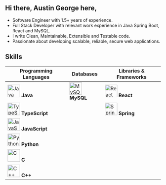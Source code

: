 ## Hi there, Austin George here,
- Software Engineer with 1.5+ years of experience.
- Full Stack Developer with relevant work experience in Java Spring Boot, React and MySQL.
- I write Clean, Maintainable, Extensible and Testable code.
- Passionate about developing scalable, reliable, secure web applications.

## Skills
| Programming Languages | Databases | Libraries & Frameworks |
|------------------------|------------|------------|
| <img src="https://upload.wikimedia.org/wikipedia/en/3/30/Java_programming_language_logo.svg" alt="Java" width="40" height="40"> **Java** | <img src="https://upload.wikimedia.org/wikipedia/en/d/dd/MySQL_logo.svg" alt="MySQL" width="40" height="40"> **MySQL** | <img src="https://upload.wikimedia.org/wikipedia/commons/a/a7/React-icon.svg" alt="React" width="40" height="40"> **React** |
| <img src="https://upload.wikimedia.org/wikipedia/commons/f/f5/Typescript.svg" alt="TypeScript" width="40" height="40"> **TypeScript** |  | <img src="https://upload.wikimedia.org/wikipedia/commons/4/44/Spring_Framework_Logo_2018.svg" alt="Spring" width="40" height="40"> **Spring** |
| <img src="https://upload.wikimedia.org/wikipedia/commons/6/6a/JavaScript-logo.png" alt="JavaScript" width="40" height="40"> **JavaScript** |  |  |
| <img src="https://upload.wikimedia.org/wikipedia/commons/c/c3/Python-logo-notext.svg" alt="Python" width="40" height="40"> **Python** |  |  |
| <img src="https://upload.wikimedia.org/wikipedia/commons/1/19/C_Logo.png" alt="C" width="40" height="40"> **C** |  |  |
| <img src="https://upload.wikimedia.org/wikipedia/commons/1/18/ISO_C%2B%2B_Logo.svg" alt="C++" width="40" height="40"> **C++** |  |  |






<!--
**Austin-George/Austin-George** is a ✨ _special_ ✨ repository because its `README.md` (this file) appears on your GitHub profile.

Here are some ideas to get you started:

- 🔭 I’m currently working on ...
- 🌱 I’m currently learning ...
- 👯 I’m looking to collaborate on ...
- 🤔 I’m looking for help with ...
- 💬 Ask me about ...
- 📫 How to reach me: ...
- 😄 Pronouns: ...
- ⚡ Fun fact: ...
-->
